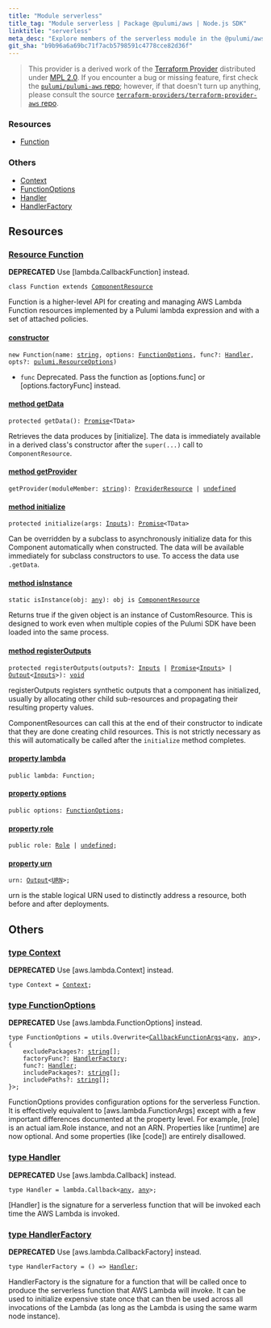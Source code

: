 ```yaml
---
title: "Module serverless"
title_tag: "Module serverless | Package @pulumi/aws | Node.js SDK"
linktitle: "serverless"
meta_desc: "Explore members of the serverless module in the @pulumi/aws package."
git_sha: "b9b96a6a69bc71f7acb5798591c4778cce82d36f"
---
```


<!-- WARNING: this page was generated by a tool. Do not edit it by hand. -->
<!-- To change it, please see https://github.com/pulumi/docs/tree/master/tools/tscdocgen. -->


> This provider is a derived work of the [Terraform Provider](https://github.com/terraform-providers/terraform-provider-aws)
> distributed under [MPL 2.0](https://www.mozilla.org/en-US/MPL/2.0/). If you encounter a bug or missing feature,
> first check the [`pulumi/pulumi-aws` repo](https://github.com/pulumi/pulumi-aws/issues); however, if that doesn't turn up anything,
> please consult the source [`terraform-providers/terraform-provider-aws` repo](https://github.com/terraform-providers/terraform-provider-aws/issues).





<h3>Resources</h3>
<ul class="api">
    <li><a href="#Function"><span class="symbol resource"></span>Function</a></li>
</ul>


<h3>Others</h3>
<ul class="api">
    <li><a href="#Context"><span class="symbol api"></span>Context</a></li>
    <li><a href="#FunctionOptions"><span class="symbol api"></span>FunctionOptions</a></li>
    <li><a href="#Handler"><span class="symbol api"></span>Handler</a></li>
    <li><a href="#HandlerFactory"><span class="symbol api"></span>HandlerFactory</a></li>
</ul>


<h2 id="resources">Resources</h2>
<h3 class="pdoc-module-header" id="Function" data-link-title="Function">
    <a href="https://github.com/pulumi/pulumi-aws/blob/b9b96a6a69bc71f7acb5798591c4778cce82d36f/sdk/nodejs/serverless/function.ts#L94">
        Resource <strong>Function</strong>
    </a>
</h3>

<div class="note note-deprecated">
<i class="fas fa-exclamation-triangle pr-2"></i><strong>DEPRECATED</strong>
Use [lambda.CallbackFunction] instead.
</div>
<pre class="highlight"><code><span class='kr'>class</span> <span class='nx'>Function</span> <span class='kr'>extends</span> <a href='/docs/reference/pkg/nodejs/pulumi/pulumi/#ComponentResource'>ComponentResource</a></code></pre>

Function is a higher-level API for creating and managing AWS Lambda Function resources
implemented by a Pulumi lambda expression and with a set of attached policies.

<h4 class="pdoc-member-header" id="Function-constructor">
<a class="pdoc-child-name" href="https://github.com/pulumi/pulumi-aws/blob/b9b96a6a69bc71f7acb5798591c4778cce82d36f/sdk/nodejs/serverless/function.ts#L97"> <b>constructor</b></a>
</h4>


<pre class="highlight"><code><span class='kd'></span><span class='kd'>new</span> Function(name: <span class='kd'><a href='https://developer.mozilla.org/en-US/docs/Web/JavaScript/Reference/Global_Objects/String'>string</a></span>, options: <a href='#FunctionOptions'>FunctionOptions</a>, func?: <a href='#Handler'>Handler</a>, opts?: <a href='/docs/reference/pkg/nodejs/pulumi/pulumi/#ResourceOptions'>pulumi.ResourceOptions</a>)</code></pre>

* `func` Deprecated.  Pass the function as [options.func] or [options.factoryFunc] instead.

<h4 class="pdoc-member-header" id="Function-getData">
<a class="pdoc-child-name" href="https://github.com/pulumi/pulumi-aws/blob/b9b96a6a69bc71f7acb5798591c4778cce82d36f/sdk/nodejs/serverless/function.ts#L94">method <b>getData</b></a>
</h4>


<pre class="highlight"><code><span class='kd'>protected </span>getData(): <a href='https://developer.mozilla.org/en-US/docs/Web/JavaScript/Reference/Global_Objects/Promise'>Promise</a>&lt;TData&gt;</code></pre>


Retrieves the data produces by [initialize].  The data is immediately available in a
derived class's constructor after the `super(...)` call to `ComponentResource`.

<h4 class="pdoc-member-header" id="Function-getProvider">
<a class="pdoc-child-name" href="https://github.com/pulumi/pulumi-aws/blob/b9b96a6a69bc71f7acb5798591c4778cce82d36f/sdk/nodejs/serverless/function.ts#L94">method <b>getProvider</b></a>
</h4>


<pre class="highlight"><code><span class='kd'></span>getProvider(moduleMember: <span class='kd'><a href='https://developer.mozilla.org/en-US/docs/Web/JavaScript/Reference/Global_Objects/String'>string</a></span>): <a href='/docs/reference/pkg/nodejs/pulumi/pulumi/#ProviderResource'>ProviderResource</a> | <span class='kd'><a href='https://developer.mozilla.org/en-US/docs/Web/JavaScript/Reference/Global_Objects/undefined'>undefined</a></span></code></pre>

<h4 class="pdoc-member-header" id="Function-initialize">
<a class="pdoc-child-name" href="https://github.com/pulumi/pulumi-aws/blob/b9b96a6a69bc71f7acb5798591c4778cce82d36f/sdk/nodejs/serverless/function.ts#L94">method <b>initialize</b></a>
</h4>


<pre class="highlight"><code><span class='kd'>protected </span>initialize(args: <a href='/docs/reference/pkg/nodejs/pulumi/pulumi/#Inputs'>Inputs</a>): <a href='https://developer.mozilla.org/en-US/docs/Web/JavaScript/Reference/Global_Objects/Promise'>Promise</a>&lt;TData&gt;</code></pre>


Can be overridden by a subclass to asynchronously initialize data for this Component
automatically when constructed.  The data will be available immediately for subclass
constructors to use.  To access the data use `.getData`.

<h4 class="pdoc-member-header" id="Function-isInstance">
<a class="pdoc-child-name" href="https://github.com/pulumi/pulumi-aws/blob/b9b96a6a69bc71f7acb5798591c4778cce82d36f/sdk/nodejs/serverless/function.ts#L94">method <b>isInstance</b></a>
</h4>


<pre class="highlight"><code><span class='kd'>static </span>isInstance(obj: <span class='kd'><a href='https://www.typescriptlang.org/docs/handbook/basic-types.html#any'>any</a></span>): obj is <a href='/docs/reference/pkg/nodejs/pulumi/pulumi/#ComponentResource'>ComponentResource</a></code></pre>


Returns true if the given object is an instance of CustomResource.  This is designed to work even when
multiple copies of the Pulumi SDK have been loaded into the same process.

<h4 class="pdoc-member-header" id="Function-registerOutputs">
<a class="pdoc-child-name" href="https://github.com/pulumi/pulumi-aws/blob/b9b96a6a69bc71f7acb5798591c4778cce82d36f/sdk/nodejs/serverless/function.ts#L94">method <b>registerOutputs</b></a>
</h4>


<pre class="highlight"><code><span class='kd'>protected </span>registerOutputs(outputs?: <a href='/docs/reference/pkg/nodejs/pulumi/pulumi/#Inputs'>Inputs</a> | <a href='https://developer.mozilla.org/en-US/docs/Web/JavaScript/Reference/Global_Objects/Promise'>Promise</a>&lt;<a href='/docs/reference/pkg/nodejs/pulumi/pulumi/#Inputs'>Inputs</a>&gt; | <a href='/docs/reference/pkg/nodejs/pulumi/pulumi/#Output'>Output</a>&lt;<a href='/docs/reference/pkg/nodejs/pulumi/pulumi/#Inputs'>Inputs</a>&gt;): <span class='kd'><a href='https://www.typescriptlang.org/docs/handbook/basic-types.html#void'>void</a></span></code></pre>


registerOutputs registers synthetic outputs that a component has initialized, usually by
allocating other child sub-resources and propagating their resulting property values.

ComponentResources can call this at the end of their constructor to indicate that they are
done creating child resources.  This is not strictly necessary as this will automatically be
called after the `initialize` method completes.

<h4 class="pdoc-member-header" id="Function-lambda">
<a class="pdoc-child-name" href="https://github.com/pulumi/pulumi-aws/blob/b9b96a6a69bc71f7acb5798591c4778cce82d36f/sdk/nodejs/serverless/function.ts#L96">property <b>lambda</b></a>
</h4>

<pre class="highlight"><code><span class='kd'>public </span>lambda: Function;</code></pre>
<h4 class="pdoc-member-header" id="Function-options">
<a class="pdoc-child-name" href="https://github.com/pulumi/pulumi-aws/blob/b9b96a6a69bc71f7acb5798591c4778cce82d36f/sdk/nodejs/serverless/function.ts#L95">property <b>options</b></a>
</h4>

<pre class="highlight"><code><span class='kd'>public </span>options: <a href='#FunctionOptions'>FunctionOptions</a>;</code></pre>
<h4 class="pdoc-member-header" id="Function-role">
<a class="pdoc-child-name" href="https://github.com/pulumi/pulumi-aws/blob/b9b96a6a69bc71f7acb5798591c4778cce82d36f/sdk/nodejs/serverless/function.ts#L97">property <b>role</b></a>
</h4>

<pre class="highlight"><code><span class='kd'>public </span>role: <a href='/docs/reference/pkg/nodejs/pulumi/aws/iam/#Role'>Role</a> | <span class='kd'><a href='https://developer.mozilla.org/en-US/docs/Web/JavaScript/Reference/Global_Objects/undefined'>undefined</a></span>;</code></pre>
<h4 class="pdoc-member-header" id="Function-urn">
<a class="pdoc-child-name" href="https://github.com/pulumi/pulumi-aws/blob/b9b96a6a69bc71f7acb5798591c4778cce82d36f/sdk/nodejs/serverless/function.ts#L94">property <b>urn</b></a>
</h4>

<pre class="highlight"><code><span class='kd'></span>urn: <a href='/docs/reference/pkg/nodejs/pulumi/pulumi/#Output'>Output</a>&lt;<a href='/docs/reference/pkg/nodejs/pulumi/pulumi/#URN'>URN</a>&gt;;</code></pre>

urn is the stable logical URN used to distinctly address a resource, both before and after
deployments.



<h2 id="apis">Others</h2>
<h3 class="pdoc-module-header" id="Context" data-link-title="Context">
    <a href="https://github.com/pulumi/pulumi-aws/blob/b9b96a6a69bc71f7acb5798591c4778cce82d36f/sdk/nodejs/serverless/function.ts#L23">
        type <strong>Context</strong>
    </a>
</h3>

<div class="note note-deprecated">
<i class="fas fa-exclamation-triangle pr-2"></i><strong>DEPRECATED</strong>
Use [aws.lambda.Context] instead.
</div>
<pre class="highlight"><code><span class='kd'>type</span> Context = <a href='/docs/reference/pkg/nodejs/pulumi/aws/lambda/#Context'>Context</a>;</code></pre>
<h3 class="pdoc-module-header" id="FunctionOptions" data-link-title="FunctionOptions">
    <a href="https://github.com/pulumi/pulumi-aws/blob/b9b96a6a69bc71f7acb5798591c4778cce82d36f/sdk/nodejs/serverless/function.ts#L51">
        type <strong>FunctionOptions</strong>
    </a>
</h3>

<div class="note note-deprecated">
<i class="fas fa-exclamation-triangle pr-2"></i><strong>DEPRECATED</strong>
Use [aws.lambda.FunctionOptions] instead.
</div>
<pre class="highlight"><code><span class='kd'>type</span> FunctionOptions = utils.Overwrite&lt;<a href='/docs/reference/pkg/nodejs/pulumi/aws/lambda/#CallbackFunctionArgs'>CallbackFunctionArgs</a>&lt;<span class='kd'><a href='https://www.typescriptlang.org/docs/handbook/basic-types.html#any'>any</a></span>, <span class='kd'><a href='https://www.typescriptlang.org/docs/handbook/basic-types.html#any'>any</a></span>&gt;, {
    excludePackages?: <span class='kd'><a href='https://developer.mozilla.org/en-US/docs/Web/JavaScript/Reference/Global_Objects/String'>string</a></span>[];
    factoryFunc?: <a href='#HandlerFactory'>HandlerFactory</a>;
    func?: <a href='#Handler'>Handler</a>;
    includePackages?: <span class='kd'><a href='https://developer.mozilla.org/en-US/docs/Web/JavaScript/Reference/Global_Objects/String'>string</a></span>[];
    includePaths?: <span class='kd'><a href='https://developer.mozilla.org/en-US/docs/Web/JavaScript/Reference/Global_Objects/String'>string</a></span>[];
}&gt;;</code></pre>

FunctionOptions provides configuration options for the serverless Function.  It is effectively
equivalent to [aws.lambda.FunctionArgs] except with a few important differences documented at the
property level.  For example, [role] is an actual iam.Role instance, and not an ARN. Properties
like [runtime] are now optional.  And some properties (like [code]) are entirely disallowed.

<h3 class="pdoc-module-header" id="Handler" data-link-title="Handler">
    <a href="https://github.com/pulumi/pulumi-aws/blob/b9b96a6a69bc71f7acb5798591c4778cce82d36f/sdk/nodejs/serverless/function.ts#L31">
        type <strong>Handler</strong>
    </a>
</h3>

<div class="note note-deprecated">
<i class="fas fa-exclamation-triangle pr-2"></i><strong>DEPRECATED</strong>
Use [aws.lambda.Callback] instead.
</div>
<pre class="highlight"><code><span class='kd'>type</span> Handler = lambda.Callback&lt;<span class='kd'><a href='https://www.typescriptlang.org/docs/handbook/basic-types.html#any'>any</a></span>, <span class='kd'><a href='https://www.typescriptlang.org/docs/handbook/basic-types.html#any'>any</a></span>&gt;;</code></pre>

[Handler] is the signature for a serverless function that will be invoked each time the AWS
Lambda is invoked.

<h3 class="pdoc-module-header" id="HandlerFactory" data-link-title="HandlerFactory">
    <a href="https://github.com/pulumi/pulumi-aws/blob/b9b96a6a69bc71f7acb5798591c4778cce82d36f/sdk/nodejs/serverless/function.ts#L41">
        type <strong>HandlerFactory</strong>
    </a>
</h3>

<div class="note note-deprecated">
<i class="fas fa-exclamation-triangle pr-2"></i><strong>DEPRECATED</strong>
Use [aws.lambda.CallbackFactory] instead.
</div>
<pre class="highlight"><code><span class='kd'>type</span> HandlerFactory = () => <a href='#Handler'>Handler</a>;</code></pre>

HandlerFactory is the signature for a function that will be called once to produce the serverless
function that AWS Lambda will invoke.  It can be used to initialize expensive state once that can
then be used across all invocations of the Lambda (as long as the Lambda is using the same warm
node instance).

